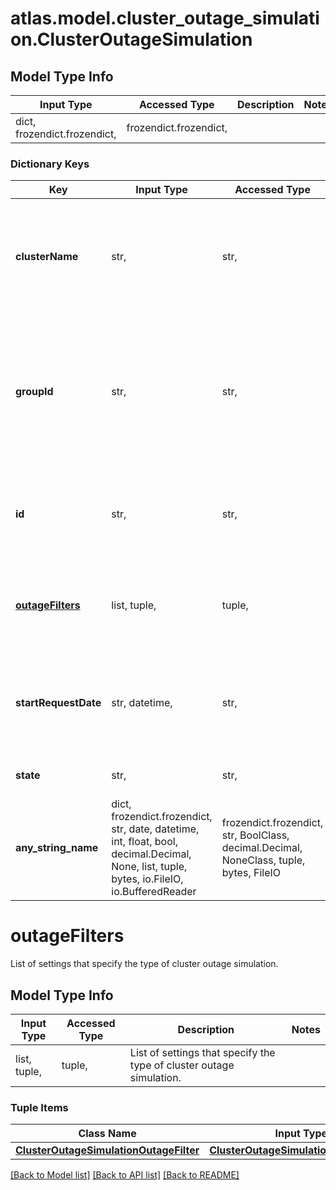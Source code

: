 # atlas.model.cluster_outage_simulation.ClusterOutageSimulation

## Model Type Info
Input Type | Accessed Type | Description | Notes
------------ | ------------- | ------------- | -------------
dict, frozendict.frozendict,  | frozendict.frozendict,  |  | 

### Dictionary Keys
Key | Input Type | Accessed Type | Description | Notes
------------ | ------------- | ------------- | ------------- | -------------
**clusterName** | str,  | str,  | Human-readable label that identifies the cluster that undergoes outage simulation. | [optional] 
**groupId** | str,  | str,  | Unique 24-hexadecimal character string that identifies the project that contains the cluster to undergo outage simulation. | [optional] 
**id** | str,  | str,  | Unique 24-hexadecimal character string that identifies the outage simulation. | [optional] 
**[outageFilters](#outageFilters)** | list, tuple,  | tuple,  | List of settings that specify the type of cluster outage simulation. | [optional] 
**startRequestDate** | str, datetime,  | str,  | Date and time when MongoDB Cloud started the regional outage simulation. | [optional] value must conform to RFC-3339 date-time
**state** | str,  | str,  | Phase of the outage simulation.  | State       | Indication | |-------------|------------| | &#x60;START_REQUESTED&#x60;    | User has requested cluster outage simulation.| | &#x60;STARTING&#x60;           | MongoDB Cloud is starting cluster outage simulation.| | &#x60;SIMULATING&#x60;         | MongoDB Cloud is simulating cluster outage.| | &#x60;RECOVERY_REQUESTED&#x60; | User has requested recovery from the simulated outage.| | &#x60;RECOVERING&#x60;         | MongoDB Cloud is recovering the cluster from the simulated outage.| | &#x60;COMPLETE&#x60;           | MongoDB Cloud has completed the cluster outage simulation.| | [optional] must be one of ["START_REQUESTED", "STARTING", "SIMULATING", "RECOVERY_REQUESTED", "RECOVERING", "COMPLETE", ] 
**any_string_name** | dict, frozendict.frozendict, str, date, datetime, int, float, bool, decimal.Decimal, None, list, tuple, bytes, io.FileIO, io.BufferedReader | frozendict.frozendict, str, BoolClass, decimal.Decimal, NoneClass, tuple, bytes, FileIO | any string name can be used but the value must be the correct type | [optional]

# outageFilters

List of settings that specify the type of cluster outage simulation.

## Model Type Info
Input Type | Accessed Type | Description | Notes
------------ | ------------- | ------------- | -------------
list, tuple,  | tuple,  | List of settings that specify the type of cluster outage simulation. | 

### Tuple Items
Class Name | Input Type | Accessed Type | Description | Notes
------------- | ------------- | ------------- | ------------- | -------------
[**ClusterOutageSimulationOutageFilter**](ClusterOutageSimulationOutageFilter.md) | [**ClusterOutageSimulationOutageFilter**](ClusterOutageSimulationOutageFilter.md) | [**ClusterOutageSimulationOutageFilter**](ClusterOutageSimulationOutageFilter.md) |  | 

[[Back to Model list]](../../README.md#documentation-for-models) [[Back to API list]](../../README.md#documentation-for-api-endpoints) [[Back to README]](../../README.md)

